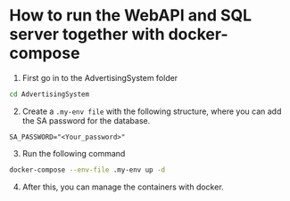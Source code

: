 # How to run the WebAPI and SQL server together with docker-compose

1. First go in to the AdvertisingSystem folder
```bash
cd AdvertisingSystem
```
2. Create a `.my-env file` with the following structure, where you can add the SA password for the database.
```
SA_PASSWORD="<Your_password>"
```
3. Run the following command
```bash
docker-compose --env-file .my-env up -d
```
4. After this, you can manage the containers with docker.
